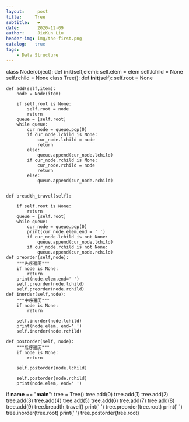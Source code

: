 ```yaml
---
layout:     post
title:     Tree 
subtitle:   ❤️
date:       2020-12-09
author:     JieKun Liu
header-img: img/the-first.png
catalog:   true
tags:
    - Data Structure
---
```


class Node(object):
    def __init__(self,elem):
        self.elem = elem
        self.lchild = None
        self.rchild = None
class Tree():
    def __init__(self):
        self.root = None

    def add(self,item):
        node = Node(item)

        if self.root is None:
            self.root = node
            return
        queue = [self.root]
        while queue:
            cur_node = queue.pop(0)
            if cur_node.lchild is None:
                cur_node.lchild = node
                return
            else:
                queue.append(cur_node.lchild)
            if cur_node.rchild is None:
                cur_node.rchild = node
                return
            else:
                queue.append(cur_node.rchild)


    def breadth_travel(self):

        if self.root is None:
            return
        queue = [self.root]
        while queue:
            cur_node = queue.pop(0)
            print(cur_node.elem,end = ' ')
            if cur_node.lchild is not None:
                queue.append(cur_node.lchild)
            if cur_node.rchild is not None:
                queue.append(cur_node.rchild)
    def preorder(self,node):
        """先序遍历"""
        if node is None:
            return
        print(node.elem,end=' ')
        self.preorder(node.lchild)
        self.preorder(node.rchild)
    def inorder(self,node):
        """中序遍历"""
        if node is None:
            return

        self.inorder(node.lchild)
        print(node.elem, end=' ')
        self.inorder(node.rchild)

    def postorder(self, node):
        """后序遍历"""
        if node is None:
            return

        self.postorder(node.lchild)

        self.postorder(node.rchild)
        print(node.elem, end=' ')




if __name__ == "__main__":
    tree = Tree()
    tree.add(0)
    tree.add(1)
    tree.add(2)
    tree.add(3)
    tree.add(4)
    tree.add(5)
    tree.add(6)
    tree.add(7)
    tree.add(8)
    tree.add(9)
    tree.breadth_travel()
    print(' ')
    tree.preorder(tree.root)
    print(' ')
    tree.inorder(tree.root)
    print(' ')
    tree.postorder(tree.root)
